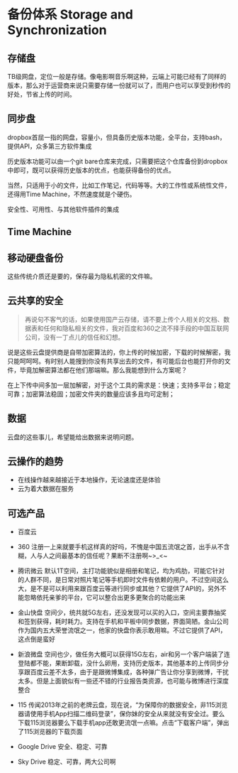 # 备份体系 Storage and Synchronization

## 存储盘
TB级网盘，定位一般是存储。像电影啊音乐啊这种，云端上可能已经有了同样的版本，那么对于运营商来说只需要存储一份就可以了，而用户也可以享受到秒传的好处，节省上传的时间。

## 同步盘
dropbox首屈一指的网盘，容量小，但具备历史版本功能，全平台，支持bash，提供API，众多第三方软件集成

历史版本功能可以由一个git bare仓库来完成，只需要把这个仓库备份到dropbox中即可，既可以获得历史版本的优点，也能获得备份的优点。

当然，只适用于小的文件，比如工作笔记，代码等等。大的工作性或系统性文件，还得用Time Machine，不然速度就是个硬伤。

安全性、可用性、与其他软件插件的集成

## Time Machine

## 移动硬盘备份
这些传统介质还是要的，保存最为隐私机密的文件嘛。

## 云共享的安全
> 再说句不客气的话，如果使用国产云存储，请不要上传个人相关的文档、数据表和任何和隐私相关的文件，我对百度和360之流不择手段的中国互联网公司，没有一丁点儿的信任和幻想。

说是这些云盘提供商是自带加密算法的，你上传的时候加密，下载的时候解密，我只能呵呵呵。有时别人能搜到你没有共享出去的文件，有可能后台也能打开你的文件，毕竟加解密算法都在他们那端嘛。那么我能想到什么方案呢？

在上下传中间多加一层加解密，对于这个工具的需求是：快速；支持多平台；稳定可靠；加密算法稳固；加密文件夹的数量应该多且均可定制；

## 数据
云盘的这些事儿，希望能给出数据来说明问题。

## 云操作的趋势
* 在线操作越来越接近于本地操作，无论速度还是体验
* 云为着大数据在服务

## 可选产品
* 百度云
* 360  注册一上来就要手机这样真的好吗，不愧是中国五流氓之首，出手从不含糊，人与人之间最基本的信任呢？果断不注册啊~>_<~
* 腾讯微云  默认1T空间，主打功能貌似是相册和笔记，均为鸡肋，可能它针对的人群不同，是日常对照片笔记等手机即时文件有依赖的用户。不过空间这么大，是不是可以利用来跟百度云等进行同步或其他？它提供了API的，另外不能忽略依托亲爹的平台，它可以整合出更多更聚合的功能出来
* 金山快盘  空间少，统共就5G左右，还没发现可以买的入口，空间主要靠抽奖和签到获得，耗时耗力。支持在手机和平板中同步数据，界面简陋。金山公司作为国内五大荣誉流氓之一，他家的快盘你表示敢用嘛。不过它提供了API，这点倒是蛮好
* 新浪微盘  空间也少，做任务大概可以获得15G左右，air和另一个客户端装了连登陆都不能，果断卸载，没什么卵用，支持历史版本，其他基本的上传同步分享跟百度云差不太多，由于是跟微博集成，各种弹广告让你分享到微博，干扰太多。但是上面貌似有一些还不错的行业报告类资源，也可能与微博进行深度整合
* 115  传闻2013年之前的老牌云盘，现在说，“为保障你的数据安全，非115浏览器请使用手机App扫描二维码登录”，保你妹的安全从来就没有安全过。要么下载115浏览器要么下载手机app还敢更流氓一点嘛。点击“下载客户端”，弹出了115浏览器的下载页面

* Google Drive 安全、稳定、可靠
* Sky Drive 稳定、可靠，两大公司啊
